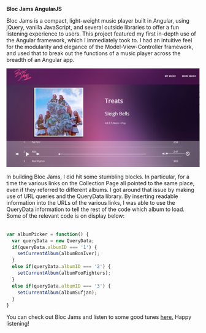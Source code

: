 **Bloc Jams AngularJS**

Bloc Jams is a compact, light-weight music player built in Angular, using jQuery, vanilla JavaScript, and several outside libraries to offer a fun listening experience to users. This project featured my first in-depth use of the Angular framework, which I immediately took to. I had an intuitive feel for the modularity and elegance of the Model-View-Controller framework, and used that to break out the functions of a music player across the breadth of an Angular app.

![Bloc Jams example](app/assets/images/blocjams_example.jpeg)

In building Bloc Jams, I did hit some stumbling blocks. In particular, for a time the various links on the Collection Page all pointed to the same place, even if they referred to different albums. I got around that issue by making use of URL queries and the QueryData library. By inserting readable information into the URLs of the various links, I was able to use the QueryData information to tell the rest of the code which album to load. Some of the relevant code is on display below:

```javascript

var albumPicker = function() {
  var queryData = new QueryData;
  if(queryData.albumID === '1') {
    setCurrentAlbum(albumBonIver);
  }
  else if(queryData.albumID === '2') {
    setCurrentAlbum(albumFooFighters);
  }
  else if(queryData.albumID === '3') {
    setCurrentAlbum(albumSufjan);
  }
}

```


You can check out Bloc Jams and listen to some good tunes [here.](https://bloc-jammr.herokuapp.com) Happy listening!
